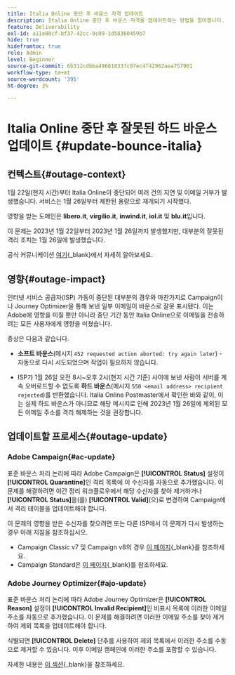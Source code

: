 ```yaml
---
title: Italia Online 중단 후 바운스 자격 업데이트
description: Italia Online 중단 후 바운스 자격을 업데이트하는 방법을 알아봅니다.
feature: Deliverability
exl-id: a11e88cf-bf37-42cc-9c09-1d58360459b7
hide: true
hidefromtoc: true
role: Admin
level: Beginner
source-git-commit: 6b312cdbba496818337c97ec4f42962aea757901
workflow-type: tm+mt
source-wordcount: '395'
ht-degree: 3%

---
```


# Italia Online 중단 후 잘못된 하드 바운스 업데이트 {#update-bounce-italia}

## 컨텍스트{#outage-context}

1월 22일(현지 시간)부터 Italia Online이 중단되어 여러 건의 지연 및 이메일 거부가 발생했습니다. 서비스는 1월 26일부터 제한된 용량으로 재개되기 시작했다.

영향을 받는 도메인은 **libero.it**, **virgilio.it**, **inwind.it**, **iol.it** 및 **blu.it**&#x200B;입니다.

이 문제는 2023년 1월 22일부터 2023년 1월 26일까지 발생했지만, 대부분의 잘못된 격리 조치는 1월 26일에 발생했습니다.

공식 커뮤니케이션 [여기](https://tecnologia.libero.it/avviato-il-ritorno-online-di-libero-mail-e-virgilio-mail-66832){_blank}에서 자세히 알아보세요.


## 영향{#outage-impact}

인터넷 서비스 공급자(ISP) 가동이 중단된 대부분의 경우와 마찬가지로 Campaign이나 Journey Optimizer을 통해 보낸 일부 이메일이 바운스로 잘못 표시됐다. 이는 Adobe에 영향을 미칠 뿐만 아니라 중단 기간 동안 Italia Online으로 이메일을 전송하려는 모든 사용자에게 영향을 미쳤습니다.

증상은 다음과 같습니다.

* **소프트 바운스**(메시지 `452 requested action aborted: try again later`) - 자동으로 다시 시도되었으며 작업이 필요하지 않습니다.

* ISP가 1월 26일 오전 8시~오후 2시(현지 시간 기준) 사이에 보낸 사람이 서버를 계속 오버로드할 수 없도록 **하드 바운스**(메시지 `550 <email address> recipient rejected`)를 반환했습니다. Italia Online Postmaster에서 확인한 바와 같이, 이는 실제 하드 바운스가 아니므로 해당 메시지로 인해 2023년 1월 26일에 제외된 모든 이메일 주소를 격리 해제하는 것을 권장합니다.

## 업데이트할 프로세스{#outage-update}

### Adobe Campaign{#ac-update}

표준 바운스 처리 논리에 따라 Adobe Campaign은 **[!UICONTROL Status]** 설정이 **[!UICONTROL Quarantine]**&#x200B;인 격리 목록에 이 수신자를 자동으로 추가했습니다. 이 문제를 해결하려면 야간 정리 워크플로우에서 해당 수신자를 찾아 제거하거나 **[!UICONTROL Status]**&#x200B;을(를) **[!UICONTROL Valid]**(으)로 변경하여 Campaign에서 격리 테이블을 업데이트해야 합니다.

이 문제의 영향을 받은 수신자를 찾으려면 또는 다른 ISP에서 이 문제가 다시 발생하는 경우 아래 지침을 참조하십시오.

* Campaign Classic v7 및 Campaign v8의 경우 [이 페이지](https://experienceleague.adobe.com/docs/campaign-classic/using/sending-messages/monitoring-deliveries/understanding-quarantine-management.html?lang=en#unquarantine-bulk){_blank}를 참조하세요.
* Campaign Standard은 [이 페이지](https://experienceleague.adobe.com/docs/campaign-standard/using/testing-and-sending/monitoring-messages/understanding-quarantine-management.html?lang=en#unquarantine-bulk){_blank}를 참조하세요.

### Adobe Journey Optimizer{#ajo-update}

표준 바운스 처리 논리에 따라 Adobe Journey Optimizer은 **[!UICONTROL Reason]** 설정이 **[!UICONTROL Invalid Recipient]**&#x200B;인 비표시 목록에 이러한 이메일 주소를 자동으로 추가했습니다. 이 문제를 해결하려면 이러한 이메일 주소를 찾아 제거하여 제외 목록을 업데이트해야 합니다.

식별되면 **[!UICONTROL Delete]** 단추를 사용하여 제외 목록에서 이러한 주소를 수동으로 제거할 수 있습니다. 이후 이메일 캠페인에 이러한 주소를 포함할 수 있습니다.

자세한 내용은 [이 섹션](https://experienceleague.adobe.com/docs/journey-optimizer/using/configuration/monitor-reputation/manage-suppression-list.html#remove-from-suppression-list){_blank}을 참조하세요.

